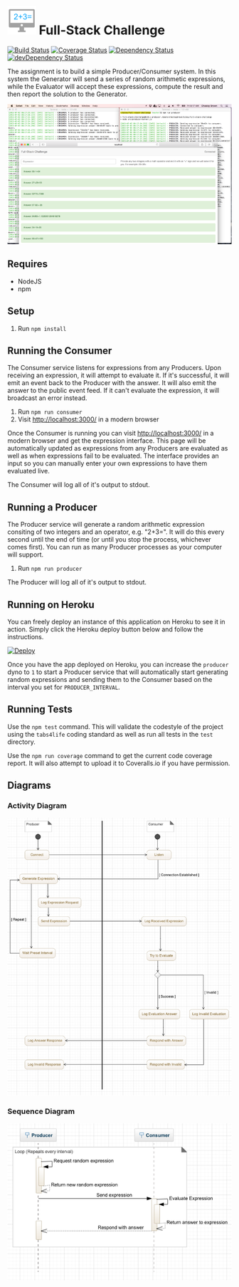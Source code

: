![App Logo](https://raw.githubusercontent.com/chesleybrown/full-stack-challenge/master/media/logo-small.png) Full-Stack Challenge
=========================
[![Build Status](https://travis-ci.org/chesleybrown/full-stack-challenge.svg?branch=master)](https://travis-ci.org/chesleybrown/full-stack-challenge)
[![Coverage Status](https://coveralls.io/repos/chesleybrown/full-stack-challenge/badge.svg?branch=master)](https://coveralls.io/r/chesleybrown/full-stack-challenge?branch=master)
[![Dependency Status](https://david-dm.org/chesleybrown/full-stack-challenge.svg)](https://david-dm.org/chesleybrown/full-stack-challenge)
[![devDependency Status](https://david-dm.org/chesleybrown/full-stack-challenge/dev-status.svg)](https://david-dm.org/chesleybrown/full-stack-challenge#info=devDependencies)

The assignment is to build a simple Producer/Consumer system. In this system the
Generator will send a series of random arithmetic expressions, while the
Evaluator will accept these expressions, compute the result and then report the
solution to the Generator.

![What it looks like](https://raw.githubusercontent.com/chesleybrown/full-stack-challenge/master/media/screenshot.png)

## Requires

- NodeJS
- npm

## Setup

1. Run `npm install`

## Running the Consumer

The Consumer service listens for expressions from any Producers. Upon receiving
an expression, it will attempt to evaluate it. If it's successful, it will emit
an event back to the Producer with the answer. It will also emit the answer to
the public event feed. If it can't evaluate the expression, it will broadcast
an error instead.

1. Run `npm run consumer`
1. Visit [http://localhost:3000/](http://localhost:3000/) in a modern browser

Once the Consumer is running you can visit
[http://localhost:3000/](http://localhost:3000/) in a modern
browser and get the expression interface. This page will be automatically
updated as expressions from any Producers are evaluated as well as when
expressions fail to be evaluated. The interface provides an input so you can
manually enter your own expressions to have them evaluated live.

The Consumer will log all of it's output to stdout.

## Running a Producer

The Producer service will generate a random arithmetic expression consiting of
two integers and an operator, e.g. "2+3=". It will do this every second until
the end of time (or until you stop the process, whichever comes first). You can
run as many Producer processes as your computer will support.

1. Run `npm run producer`

The Producer will log all of it's output to stdout.

## Running on Heroku

You can freely deploy an instance of this application on Heroku to see it in
action. Simply click the Heroku deploy button below and follow the instructions.

[![Deploy](https://www.herokucdn.com/deploy/button.png)](https://heroku.com/deploy)

Once you have the app deployed on Heroku, you can increase the `producer` dyno
to `1` to start a Producer service that will automatically start generating
random expressions and sending them to the Consumer based on the interval you
set for `PRODUCER_INTERVAL`.

## Running Tests

Use the `npm test` command. This will validate the codestyle of the project
using the `tabs4life` coding standard as well as run all tests in the `test`
directory.

Use the `npm run coverage` command to get the current code coverage report. It
will also attempt to upload it to Coveralls.io if you have permission.

## Diagrams

### Activity Diagram

![Activity Diagram](https://raw.githubusercontent.com/chesleybrown/full-stack-challenge/master/media/diagrams/activity-diagram.png)

### Sequence Diagram

![Sequence Diagram](https://raw.githubusercontent.com/chesleybrown/full-stack-challenge/master/media/diagrams/sequence-diagram.png)
